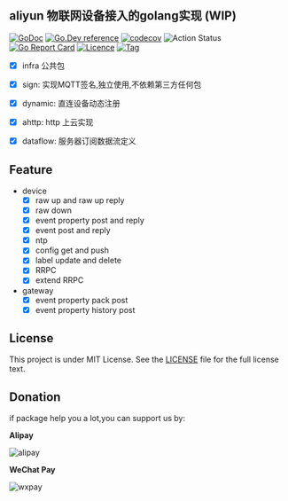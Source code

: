 ## aliyun 物联网设备接入的golang实现 (WIP)

[![GoDoc](https://godoc.org/github.com/things-go/aliyun-iot?status.svg)](https://godoc.org/github.com/things-go/aliyun-iot)
[![Go.Dev reference](https://img.shields.io/badge/go.dev-reference-blue?logo=go&logoColor=white)](https://pkg.go.dev/github.com/things-go/aliyun-iot?tab=doc)
[![codecov](https://codecov.io/gh/things-go/aliyun-iot/branch/master/graph/badge.svg)](https://codecov.io/gh/things-go/aliyun-iot)
![Action Status](https://github.com/things-go/aliyun-iot/workflows/Go/badge.svg)
[![Go Report Card](https://goreportcard.com/badge/github.com/things-go/aliyun-iot)](https://goreportcard.com/report/github.com/things-go/aliyun-iot)
[![Licence](https://img.shields.io/github/license/things-go/aliyun-iot)](https://raw.githubusercontent.com/things-go/aliyun-iot/master/LICENSE)
[![Tag](https://img.shields.io/github/v/tag/things-go/aliyun-iot)](https://github.com/things-go/aliyun-iot/tags)

- [x] infra 公共包
- [x] sign: 实现MQTT签名,独立使用,不依赖第三方任何包
- [x] dynamic: 直连设备动态注册
- [x] ahttp: http 上云实现
- [x] dataflow: 服务器订阅数据流定义


## Feature 

- device
    - [x] raw up and raw up reply
    - [x] raw down
    - [x] event property post and reply
    - [x] event post and reply
    - [x] ntp
    - [x] config get and push
    - [x] label update and delete
    - [x] RRPC
    - [x] extend RRPC

- gateway
    - [x] event property pack post
    - [x] event property history post

## License

This project is under MIT License. See the [LICENSE](LICENSE) file for the full license text.

## Donation

if package help you a lot,you can support us by:

**Alipay**

![alipay](https://github.com/thinkgos/thinkgos/blob/master/asserts/alipay.jpg)

**WeChat Pay**

![wxpay](https://github.com/thinkgos/thinkgos/blob/master/asserts/wxpay.jpg)
